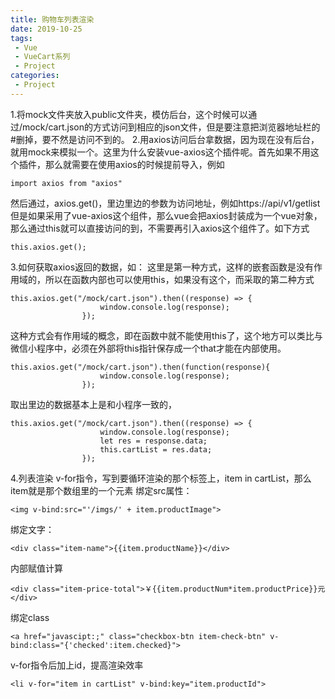 ```yaml
---
title: 购物车列表渲染
date: 2019-10-25
tags:
 - Vue
 - VueCart系列
 - Project
categories:
 - Project
---
```


1.将mock文件夹放入public文件夹，模仿后台，这个时候可以通过/mock/cart.json的方式访问到相应的json文件，但是要注意把浏览器地址栏的#删掉，要不然是访问不到的。
2.用axios访问后台拿数据，因为现在没有后台，就用mock来模拟一个。这里为什么安装vue-axios这个插件呢。首先如果不用这个插件，那么就需要在使用axios的时候提前导入，例如
```
import axios from "axios"
```
然后通过，axios.get()，里边里边的参数为访问地址，例如https://api/v1/getlist
但是如果采用了vue-axios这个组件，那么vue会把axios封装成为一个vue对象，那么通过this就可以直接访问的到，不需要再引入axios这个组件了。如下方式
```
this.axios.get();
```
3.如何获取axios返回的数据，如：
这里是第一种方式，这样的嵌套函数是没有作用域的，所以在函数内部也可以使用this，如果没有这个，而采取的第二种方式
```
this.axios.get("/mock/cart.json").then((response) => {
                    window.console.log(response);
                });
```

这种方式会有作用域的概念，即在函数中就不能使用this了，这个地方可以类比与微信小程序中，必须在外部将this指针保存成一个that才能在内部使用。
```
this.axios.get("/mock/cart.json").then(function(response){
                    window.console.log(response);
                });
```

取出里边的数据基本上是和小程序一致的，
```
this.axios.get("/mock/cart.json").then((response) => {
                    window.console.log(response);
                    let res = response.data;
                    this.cartList = res.data;
                });
```

4.列表渲染
v-for指令，写到要循环渲染的那个标签上，item in cartList，那么item就是那个数组里的一个元素
绑定src属性：
```
<img v-bind:src="'/imgs/' + item.productImage">
```
绑定文字：
```
<div class="item-name">{{item.productName}}</div>
```
内部赋值计算
```
<div class="item-price-total">￥{{item.productNum*item.productPrice}}元</div>
```
绑定class
```
<a href="javascipt:;" class="checkbox-btn item-check-btn" v-bind:class="{'checked':item.checked}">
```
v-for指令后加上id，提高渲染效率
```
<li v-for="item in cartList" v-bind:key="item.productId">
```



